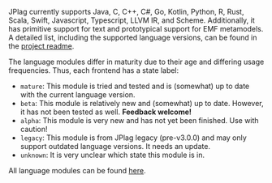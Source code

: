 JPlag currently supports Java, C, C++, C#, Go, Kotlin, Python, R, Rust, Scala, Swift, Javascript, Typescript, LLVM IR, and Scheme. Additionally, it has primitive support for text and prototypical support for EMF metamodels. A detailed list, including the supported language versions, can be found in the [project readme](https://github.com/jplag/JPlag/blob/main/README.md#supported-languages).

The language modules differ in maturity due to their age and differing usage frequencies.
Thus, each frontend has a state label:
- `mature`: This module is tried and tested and is (somewhat) up to date with the current language version.
- `beta`: This module is relatively new and (somewhat) up to date. However, it has not been tested as well. **Feedback welcome!**
- `alpha`: This module is very new and has not yet been finished. Use with caution! 
- `legacy`: This module is from JPlag legacy (pre-v3.0.0) and may only support outdated language versions. It needs an update.
- `unknown`: It is very unclear which state this module is in.

All language modules can be found [here](https://github.com/jplag/JPlag/tree/master/languages).
